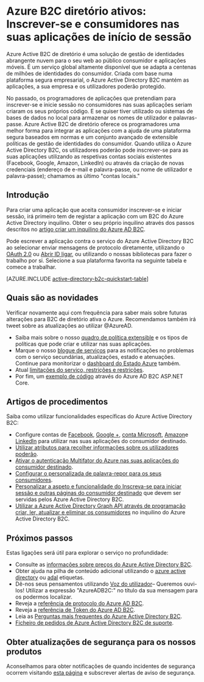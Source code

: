 <properties
    pageTitle="Azure Active Directory B2C: Descrição geral | Microsoft Azure"
    description="Desenvolver aplicações do consumidor destinado com o Azure Active Directory B2C"
    services="active-directory-b2c"
    documentationCenter=""
    authors="swkrish"
    manager="mbaldwin"
    editor="bryanla"/>

<tags
    ms.service="active-directory-b2c"
    ms.workload="identity"
    ms.tgt_pltfrm="na"
    ms.devlang="na"
    ms.topic="hero-article"
    ms.date="07/24/2016"
    ms.author="swkrish"/>

# <a name="azure-active-directory-b2c-sign-up-and-sign-in-consumers-in-your-applications"></a>Azure B2C diretório ativos: Inscrever-se e consumidores nas suas aplicações de início de sessão

Azure Active B2C de diretório é uma solução de gestão de identidades abrangente nuvem para o seu web ao público consumidor e aplicações móveis. É um serviço global altamente disponível que se adapta a centenas de milhões de identidades do consumidor. Criada com base numa plataforma segura empresarial, o Azure Active Directory B2C mantém as aplicações, a sua empresa e os utilizadores poderão protegido.

No passado, os programadores de aplicações que pretendiam para inscrever-se e inicie sessão no consumidores nas suas aplicações seriam criaram os seus próprios código. E se quiser tiver utilizado ou sistemas de bases de dados no local para armazenar os nomes de utilizador e palavras-passe. Azure Active B2C de diretório oferece os programadores uma melhor forma para integrar as aplicações com a ajuda de uma plataforma segura baseados em normas e um conjunto avançado de extensible políticas de gestão de identidades do consumidor. Quando utiliza o Azure Active Directory B2C, os utilizadores poderão pode inscrever-se para as suas aplicações utilizando as respetivas contas sociais existentes (Facebook, Google, Amazon, LinkedIn) ou através da criação de novas credenciais (endereço de e-mail e palavra-passe, ou nome de utilizador e palavra-passe); chamamos as último "contas locais."

## <a name="get-started"></a>Introdução

Para criar uma aplicação que aceita consumidor inscrever-se e iniciar sessão, irá primeiro tem de registar a aplicação com um B2C do Azure Active Directory inquilino. Obter o seu próprio inquilino através dos passos descritos no [artigo criar um inquilino do Azure AD B2C](active-directory-b2c-get-started.md).

Pode escrever a aplicação contra o serviço do Azure Active Directory B2C ao selecionar enviar mensagens de protocolo diretamente, utilizando o [OAuth 2.0](active-directory-b2c-reference-protocols.md#oauth2-authorization-code-flow) ou [Abrir ID ligar](active-directory-b2c-reference-protocols.md#openid-connect-sign-in-flow), ou utilizando o nossas bibliotecas para fazer o trabalho por si. Selecione a sua plataforma favorita na seguinte tabela e comece a trabalhar.

[AZURE.INCLUDE [active-directory-b2c-quickstart-table](../../includes/active-directory-b2c-quickstart-table.md)]

## <a name="whats-new"></a>Quais são as novidades

Verificar novamente aqui com frequência para saber mais sobre futuras alterações para B2C de diretório ativa o Azure. Recomendamos também irá tweet sobre as atualizações ao utilizar @AzureAD.

- Saiba mais sobre o nosso [quadro de política extensible](active-directory-b2c-reference-policies.md) e os tipos de políticas que pode criar e utilizar nas suas aplicações.
- Marque o nosso [blogue de serviços](https://blogs.msdn.microsoft.com/azureadb2c/) para as notificações no problemas com o serviço secundárias, atualizações, estado e atenuações. Continue para monitorizar o [dashboard do Estado Azure](https://azure.microsoft.com/status/) também.
- Atual [limitações do serviço, restrições e restrições](active-directory-b2c-limitations.md).
- Por fim, um [exemplo de código](https://github.com/Azure-Samples/active-directory-dotnet-webapp-openidconnect-aspnetcore-b2c) através do Azure AD B2C ASP.NET Core.

## <a name="how-to-articles"></a>Artigos de procedimentos

Saiba como utilizar funcionalidades específicas do Azure Active Directory B2C:

- Configure contas de [Facebook](active-directory-b2c-setup-fb-app.md), [Google +](active-directory-b2c-setup-goog-app.md), [conta Microsoft](active-directory-b2c-setup-msa-app.md), [Amazon](active-directory-b2c-setup-amzn-app.md)e [LinkedIn](active-directory-b2c-setup-li-app.md) para utilizar nas suas aplicações do consumidor destinado.
- [Utilizar atributos para recolher informações sobre os utilizadores poderão](active-directory-b2c-reference-custom-attr.md).
- [Ativar o autenticação Multifator do Azure nas suas aplicações do consumidor destinado](active-directory-b2c-reference-mfa.md).
- [Configurar o personalizada de palavra-repor para os seus consumidores](active-directory-b2c-reference-sspr.md).
- [Personalizar a aspeto e funcionalidade do Inscreva-se para iniciar sessão e outras páginas do consumidor destinado](active-directory-b2c-reference-ui-customization.md) que devem ser servidas pelos Azure Active Directory B2C.
- [Utilizar a Azure Active Directory Graph API através de programação criar, ler, atualizar e eliminar os consumidores](active-directory-b2c-devquickstarts-graph-dotnet.md) no inquilino do Azure Active Directory B2C.

## <a name="next-steps"></a>Próximos passos

Estas ligações será útil para explorar o serviço no profundidade:

- Consulte as [informações sobre preços do Azure Active Directory B2C](https://azure.microsoft.com/pricing/details/active-directory-b2c/).
- Obter ajuda na pilha de conteúdo adicional utilizando o [azure active directory](http://stackoverflow.com/questions/tagged/azure-active-directory) ou [adal](http://stackoverflow.com/questions/tagged/adal) etiquetas.
- Dê-nos seus pensamentos utilizando [Voz do utilizador](https://feedback.azure.com/forums/169401-azure-active-directory/)– Queremos ouvi-los! Utilizar a expressão "AzureADB2C:" no título da sua mensagem para os podermos localizar.
- Reveja a [referência de protocolo do Azure AD B2C](active-directory-b2c-reference-protocols.md).
- Reveja a [referência de Token do Azure AD B2C](active-directory-b2c-reference-tokens.md).
- Leia as [Perguntas mais frequentes do Azure Active Directory B2C](active-directory-b2c-faqs.md).
- [Ficheiro de pedidos de Azure Active Directory B2C de suporte](active-directory-b2c-support.md).

## <a name="get-security-updates-for-our-products"></a>Obter atualizações de segurança para os nossos produtos

Aconselhamos para obter notificações de quando incidentes de segurança ocorrem visitando [esta página](https://technet.microsoft.com/security/dd252948) e subscrever alertas de aviso de segurança.
